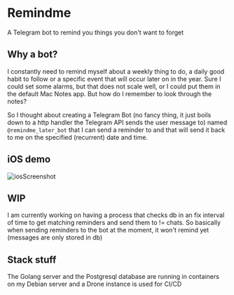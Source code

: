 # Remindme

A Telegram bot to remind you things you don't want to forget

## Why a bot?

I constantly need to remind myself about a weekly thing to do, a daily good habit to follow or a specific event that will occur later on in the year. Sure I could set some alarms, but that does not scale well, or I could put them in the default Mac Notes app. But how do I remember to look through the notes? 

So I thought about creating a Telegram Bot (no fancy thing, it just boils down to a http handler the Telegram API sends the user message to) named `@remindme_later_bot` that I can send a reminder to and that will send it back to me on the specified (recurrent) date and time.

## iOS demo

![iosScreenshot](ios_screenshot.png)

## WIP

I am currently working on having a process that checks db in an fix interval of time to get matching reminders and send them to != chats. So basically when sending reminders to the bot at the moment, it won't remind yet (messages are only stored in db)

## Stack stuff

The Golang server and the Postgresql database are running in containers on my Debian server and a Drone instance is used for CI/CD
